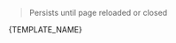> Persists until page reloaded or closed
<webui-side-by-side>
    <webui-flex column>
        <webui-input-text label="App Struct Test - subscribed to test.name" compact theme="danger" placeholder="Data entered here will persist through page navigations." data-trigger="test.name" data-subscribe="test.name:value"></webui-input-text>
        <webui-input-text theme="info" label="App Test.One" placeholder="One" data-trigger="test.one" data-subscribe="test.one:value"></webui-input-text>
        <webui-input-text theme="tertiary" label="App Test.Two" placeholder="Two" data-trigger="test.two" data-subscribe="test.two:value"></webui-input-text>
        <webui-input-text theme="secondary" label="App Test.Three" placeholder="Three" data-trigger="test.three" data-subscribe="test.three:value"></webui-input-text>
        <webui-dropdown theme="primary" data-name="page-test-selected" icon="flask-vial" label="Dropdown Test" newlabel="Select an Option!" data-trigger="test.dropdown" data-subscribe="test.dropdown" data-options="page-dropdown-test">
            <option slot="template">{TEMPLATE_NAME}</option>
        </webui-dropdown>
    </webui-flex>
    <webui-paper>
        <webui-code label="test" lang="json" data-subscribe="test"></webui-code>
        <webui-code theme="tertiary" label="page-test-selected" lang="json" data-subscribe="page-test-selected"></webui-code>
        <webui-code theme="primary" label="page-test-selected.name" lang="json" data-subscribe="page-test-selected.name"></webui-code>
    </webui-paper>
</webui-side-by-side>
